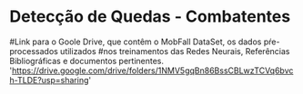 # Detecção de Quedas - Combatentes

#Link para o Goole Drive, que contêm o MobFall DataSet, os dados pŕe-processados utilizados 
#nos treinamentos das Redes Neurais, Referências Bibliográficas e documentos pertinentes. 
'https://drive.google.com/drive/folders/1NMV5gqBn86BssCBLwzTCVq6bvch-TLDE?usp=sharing'
